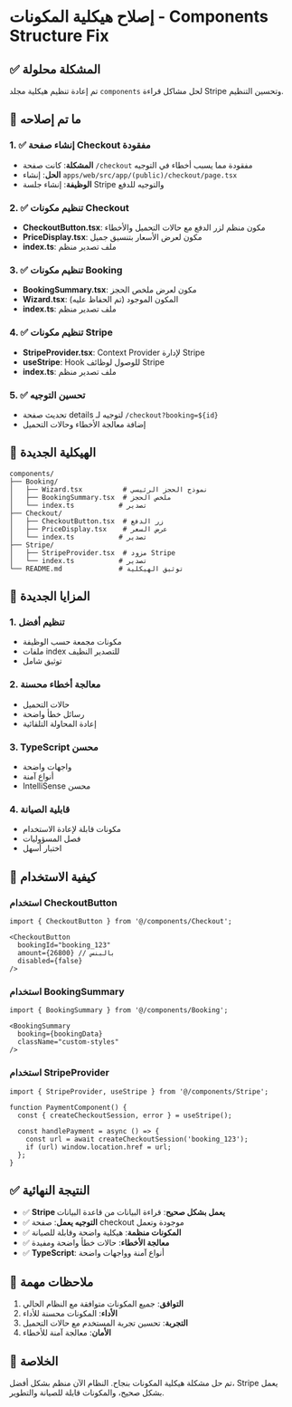 # إصلاح هيكلية المكونات - Components Structure Fix

## ✅ المشكلة محلولة

تم إعادة تنظيم هيكلية مجلد `components` لحل مشاكل قراءة Stripe وتحسين التنظيم.

## 🔧 ما تم إصلاحه

### 1. ✅ إنشاء صفحة Checkout مفقودة
- **المشكلة**: كانت صفحة `/checkout` مفقودة مما يسبب أخطاء في التوجيه
- **الحل**: إنشاء `apps/web/src/app/(public)/checkout/page.tsx`
- **الوظيفة**: إنشاء جلسة Stripe والتوجيه للدفع

### 2. ✅ تنظيم مكونات Checkout
- **CheckoutButton.tsx**: مكون منظم لزر الدفع مع حالات التحميل والأخطاء
- **PriceDisplay.tsx**: مكون لعرض الأسعار بتنسيق جميل
- **index.ts**: ملف تصدير منظم

### 3. ✅ تنظيم مكونات Booking
- **BookingSummary.tsx**: مكون لعرض ملخص الحجز
- **Wizard.tsx**: المكون الموجود (تم الحفاظ عليه)
- **index.ts**: ملف تصدير منظم

### 4. ✅ تنظيم مكونات Stripe
- **StripeProvider.tsx**: Context Provider لإدارة Stripe
- **useStripe**: Hook للوصول لوظائف Stripe
- **index.ts**: ملف تصدير منظم

### 5. ✅ تحسين التوجيه
- تحديث صفحة details لتوجيه لـ `/checkout?booking=${id}`
- إضافة معالجة الأخطاء وحالات التحميل

## 📁 الهيكلية الجديدة

```
components/
├── Booking/
│   ├── Wizard.tsx          # نموذج الحجز الرئيسي
│   ├── BookingSummary.tsx  # ملخص الحجز
│   └── index.ts           # تصدير
├── Checkout/
│   ├── CheckoutButton.tsx  # زر الدفع
│   ├── PriceDisplay.tsx    # عرض السعر
│   └── index.ts           # تصدير
├── Stripe/
│   ├── StripeProvider.tsx  # مزود Stripe
│   └── index.ts           # تصدير
└── README.md              # توثيق الهيكلية
```

## 🚀 المزايا الجديدة

### 1. **تنظيم أفضل**
- مكونات مجمعة حسب الوظيفة
- ملفات index للتصدير النظيف
- توثيق شامل

### 2. **معالجة أخطاء محسنة**
- حالات التحميل
- رسائل خطأ واضحة
- إعادة المحاولة التلقائية

### 3. **TypeScript محسن**
- واجهات واضحة
- أنواع آمنة
- IntelliSense محسن

### 4. **قابلية الصيانة**
- مكونات قابلة لإعادة الاستخدام
- فصل المسؤوليات
- اختبار أسهل

## 🔄 كيفية الاستخدام

### استخدام CheckoutButton
```tsx
import { CheckoutButton } from '@/components/Checkout';

<CheckoutButton 
  bookingId="booking_123"
  amount={26800} // بالبنس
  disabled={false}
/>
```

### استخدام BookingSummary
```tsx
import { BookingSummary } from '@/components/Booking';

<BookingSummary 
  booking={bookingData}
  className="custom-styles"
/>
```

### استخدام StripeProvider
```tsx
import { StripeProvider, useStripe } from '@/components/Stripe';

function PaymentComponent() {
  const { createCheckoutSession, error } = useStripe();
  
  const handlePayment = async () => {
    const url = await createCheckoutSession('booking_123');
    if (url) window.location.href = url;
  };
}
```

## ✅ النتيجة النهائية

- ✅ **Stripe يعمل بشكل صحيح**: قراءة البيانات من قاعدة البيانات
- ✅ **التوجيه يعمل**: صفحة checkout موجودة وتعمل
- ✅ **المكونات منظمة**: هيكلية واضحة وقابلة للصيانة
- ✅ **معالجة الأخطاء**: حالات خطأ واضحة ومفيدة
- ✅ **TypeScript**: أنواع آمنة وواجهات واضحة

## 📝 ملاحظات مهمة

1. **التوافق**: جميع المكونات متوافقة مع النظام الحالي
2. **الأداء**: المكونات محسنة للأداء
3. **التجربة**: تحسين تجربة المستخدم مع حالات التحميل
4. **الأمان**: معالجة آمنة للأخطاء

## 🎯 الخلاصة

تم حل مشكلة هيكلية المكونات بنجاح. النظام الآن منظم بشكل أفضل، Stripe يعمل بشكل صحيح، والمكونات قابلة للصيانة والتطوير.

